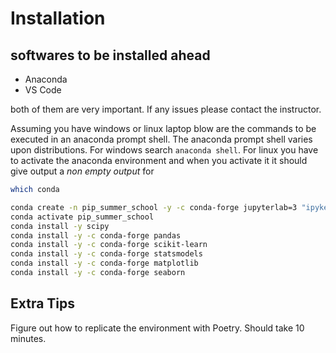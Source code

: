 # Installation
## softwares to be installed ahead
- Anaconda
- VS Code

both of them are very important. If any issues please contact the instructor. 


Assuming you have windows or linux laptop blow are the commands to be executed in an anaconda prompt shell. The anaconda prompt shell varies upon distributions. For windows search ```anaconda shell```. For linux you have to activate the anaconda environment and when you activate it it should give output a *non empty output* for

```bash
which conda
```

```bash
conda create -n pip_summer_school -y -c conda-forge jupyterlab=3 "ipykernel>=6" xeus-python python=3.8
conda activate pip_summer_school
conda install -y scipy
conda install -y -c conda-forge pandas
conda install -y -c conda-forge scikit-learn
conda install -y -c conda-forge statsmodels
conda install -y -c conda-forge matplotlib
conda install -y -c conda-forge seaborn
```

## Extra Tips
Figure out how to replicate the environment with Poetry. Should take 10 minutes. 